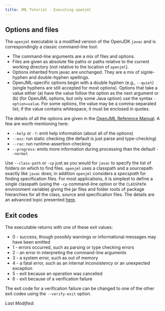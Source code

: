 ```yaml
---
title: JML Tutorial - Executing openjml
---
```


## Options and files

The `openjml` executable is a modified version of the OpenJDK `javac`
and is correspondingly a classic command-line tool:
* The command-line arguments are a mix of files and options.
* Files are given as absolute file paths 
or paths relative to the current working directory
(not relative to the location of `openjml`).
* Options inherited from javac are unchanged. They are a mix of signle-hyphen and double-hyphen spellings.
* OpenJML-specific options begin with a double hyphen (e.g., `--quiet`) (single hyphens are still accepted for most options). 
Options that take a value either (a) have the value follow the option as the next argument or (b) 
(for OpenJML options, but only some Java option) use the syntax `-option=value`.
For some options, the value may be a comma-separated list; if the value contains
whitespace, it must be enclosed in quotes.

The details of all the options are given in the [OpenJML Reference Manual](../documentation/OpenJMLUserGuide.pdf). A few are worth mentioning here:
* `--help` or `-?`: emit help information (about all of the options)
* `--esc`: run static checking (the default is just parse and type-checking)
* `--rac`: run runtime-assertion-checking
* `--progress`: emits more information during processing than the default `--normal`

Use `--class-path` or `-cp` just as you would for `javac` to specify the list of folders on which to find files. `openjml` uses a classpath and a sourcepath exactly like `javac` does; in addition `openjml` considers a _specspath_ for finding specification files. For most applications, it is simplest to define a single classpath (using the `-cp` command-line option or the `CLASSPATH` environment variable) giving the jar files and folder roots of package hierarchies for all the class, source and specification files. The details are an advanced topic presented [here](SpecificationFiles).

## Exit codes

The executable returns with one of these exit values:
* 0 - success, though possibly warnings or informational messages may have been emitted
* 1 - errors occurred, such as parsing or type checking errors
* 2 - an error in interpreting the command-line arguments
* 3 - a system error, such as out of memory
* 4 - a fatal error, such as an internal inconsistency or an unexpected exception
* 5 - exit because an operation was cancelled 
* 6 - exit because of a verification failure

The exit code for a verification failure can be changed to one of the other exit codes using the `--verify-exit` option.

<i>Last Modified: <script type="text/javascript"> document.write(new Date(document.lastModified).toUTCString())</script></i>
